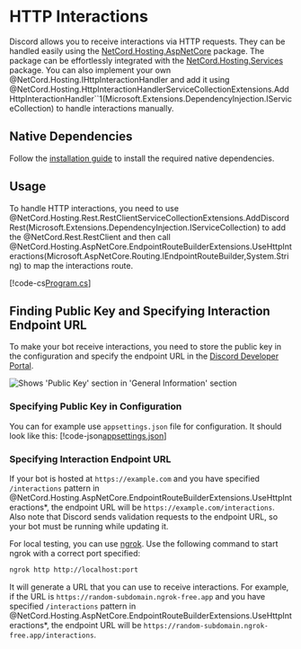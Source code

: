 # HTTP Interactions

Discord allows you to receive interactions via HTTP requests. They can be handled easily using the [NetCord.Hosting.AspNetCore](https://www.nuget.org/packages/NetCord.Hosting.AspNetCore) package. The package can be effortlessly integrated with the [NetCord.Hosting.Services](https://www.nuget.org/packages/NetCord.Hosting.Services) package. You can also implement your own @NetCord.Hosting.IHttpInteractionHandler and add it using @NetCord.Hosting.HttpInteractionHandlerServiceCollectionExtensions.AddHttpInteractionHandler``1(Microsoft.Extensions.DependencyInjection.IServiceCollection) to handle interactions manually.

## Native Dependencies

Follow the [installation guide](installing-native-dependencies.md) to install the required native dependencies.

## Usage

To handle HTTP interactions, you need to use @NetCord.Hosting.Rest.RestClientServiceCollectionExtensions.AddDiscordRest(Microsoft.Extensions.DependencyInjection.IServiceCollection) to add the @NetCord.Rest.RestClient and then call @NetCord.Hosting.AspNetCore.EndpointRouteBuilderExtensions.UseHttpInteractions(Microsoft.AspNetCore.Routing.IEndpointRouteBuilder,System.String) to map the interactions route.

[!code-cs[Program.cs](HttpInteractions/Program.cs?highlight=10,18)]

## Finding Public Key and Specifying Interaction Endpoint URL

To make your bot receive interactions, you need to store the public key in the configuration and specify the endpoint URL in the [Discord Developer Portal](https://discord.com/developers/applications).

![Shows 'Public Key' section in 'General Information' section](../../images/httpInteractions_FindingPublicKeyAndSpecifyingInteractionEndpointUrl.png)

### Specifying Public Key in Configuration

You can for example use `appsettings.json` file for configuration. It should look like this:
[!code-json[appsettings.json](HttpInteractions/appsettings.json?highlight=4)]

### Specifying Interaction Endpoint URL

If your bot is hosted at `https://example.com` and you have specified `/interactions` pattern in @NetCord.Hosting.AspNetCore.EndpointRouteBuilderExtensions.UseHttpInteractions*, the endpoint URL will be `https://example.com/interactions`. Also note that Discord sends validation requests to the endpoint URL, so your bot must be running while updating it.

For local testing, you can use [ngrok](https://ngrok.com). Use the following command to start ngrok with a correct port specified:
```bash
ngrok http http://localhost:port
```

It will generate a URL that you can use to receive interactions. For example, if the URL is `https://random-subdomain.ngrok-free.app` and you have specified `/interactions` pattern in @NetCord.Hosting.AspNetCore.EndpointRouteBuilderExtensions.UseHttpInteractions*, the endpoint URL will be `https://random-subdomain.ngrok-free.app/interactions`.
